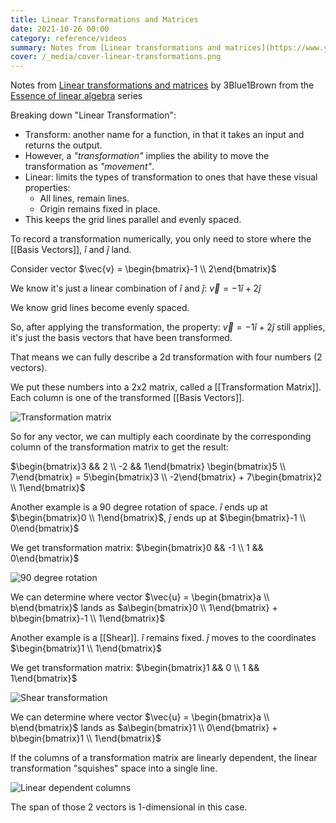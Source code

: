 ```yaml
---
title: Linear Transformations and Matrices
date: 2021-10-26 00:00
category: reference/videos
summary: Notes from [Linear transformations and matrices](https://www.youtube.com/watch?v=kYB8IZa5AuE) by 3Blue1Brown from the [Essence of linear algebra](https://www.youtube.com/playlist?list=PLZHQObOWTQDPD3MizzM2xVFitgF8hE_ab) series
cover: /_media/cover-linear-transformations.png
---
```


Notes from [Linear transformations and matrices](https://www.youtube.com/watch?v=kYB8IZa5AuE) by 3Blue1Brown from the [Essence of linear algebra](https://www.youtube.com/playlist?list=PLZHQObOWTQDPD3MizzM2xVFitgF8hE_ab) series

Breaking down "Linear Transformation":

* Transform: another name for a function, in that it takes an input and returns the output.
* However, a *"transformation"* implies the ability to move the transformation as *"movement"*.
* Linear: limits the types of transformation to ones that have these visual properties:
    * All lines, remain lines.
    * Origin remains fixed in place.
* This keeps the grid lines parallel and evenly spaced.

To record a transformation numerically, you only need to store where the [[Basis Vectors]], $\hat{i}$ and $\hat{j}$ land.

Consider vector $\vec{v} = \begin{bmatrix}-1 \\ 2\end{bmatrix}$

We know it's just a linear combination of $\hat{i}$ and $\hat{j}$: $\vec{v} = -1\hat{i} + 2\hat{j}$

We know grid lines become evenly spaced.

So, after applying the transformation, the property: $\vec{v} = -1\hat{i} + 2\hat{j}$ still applies, it's just the basis vectors that have been transformed.

That means we can fully describe a 2d transformation with four numbers (2 vectors).

We put these numbers into a 2x2 matrix, called a [[Transformation Matrix]]. Each column is one of the transformed [[Basis Vectors]].

![Transformation matrix](/_media/linear-trans-transformation-matrix.png)

So for any vector, we can multiply each coordinate by the corresponding column of the transformation matrix to get the result:

$\begin{bmatrix}3 && 2 \\ -2 && 1\end{bmatrix} \begin{bmatrix}5 \\ 7\end{bmatrix} = 5\begin{bmatrix}3 \\ -2\end{bmatrix} + 7\begin{bmatrix}2 \\ 1\end{bmatrix}$

Another example is a 90 degree rotation of space. $\hat{i}$ ends up at $\begin{bmatrix}0 \\ 1\end{bmatrix}$,  $\hat{j}$ ends up at $\begin{bmatrix}-1 \\ 0\end{bmatrix}$

We get transformation matrix: $\begin{bmatrix}0 && -1 \\ 1 && 0\end{bmatrix}$

![90 degree rotation](/_media/linear-trans-90-degree-rot.png)

We can determine where vector $\vec{u} = \begin{bmatrix}a \\ b\end{bmatrix}$ lands as $a\begin{bmatrix}0 \\ 1\end{bmatrix} + b\begin{bmatrix}-1 \\ 1\end{bmatrix}$

Another example is a [[Shear]]. $\hat{i}$ remains fixed. $\hat{j}$ moves to the coordinates $\begin{bmatrix}1 \\ 1\end{bmatrix}$

We get transformation matrix: $\begin{bmatrix}1 && 0 \\ 1 && 1\end{bmatrix}$

![Shear transformation](/_media/linear-trans-shear-trans.png)

We can determine where vector $\vec{u} = \begin{bmatrix}a \\ b\end{bmatrix}$ lands as $a\begin{bmatrix}1 \\ 0\end{bmatrix} + b\begin{bmatrix}1 \\ 1\end{bmatrix}$

If the columns of a transformation matrix are linearly dependent, the linear transformation "squishes" space into a single line.

![Linear dependent columns](/_media/linear-trans-linear-dep-columns.png)

The span of those 2 vectors is 1-dimensional in this case.